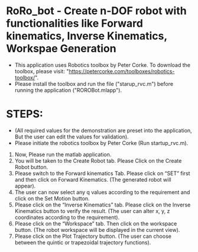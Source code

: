 # RoRo_bot - Create n-DOF robot with functionalities like Forward kinematics, Inverse Kinematics, Workspae Generation

* This application uses Robotics toolbox by Peter Corke. To download the toolbox, please visit: "https://petercorke.com/toolboxes/robotics-toolbox/".
* Please install the toolbox and run the file ("starup_rvc.m") before running the application ("ROROBot.mlapp"). 

# STEPS:
* (All required values for the demonstration are preset into the application, But the user can edit the values for validation).
* Please initiate the robotics toolbox by Peter Corke (Run startup_rvc.m).
  
1) Now, Please run the matlab application.
2) You will be taken to the Create Robot tab. Please Click on the Create Robot button.
3) Please switch to the Forward kinematics Tab. Please click on “SET” first and then click on Forward Kinematics. (The generated robot will appear). 
4) The user can now select any q values according to the requirement and click on the Set Motion button.
5) Please click on the “Inverse Kinematics” tab. Please click on the Inverse Kinematics button to verify the result. (The user can alter x, y, z coordinates according to the requirement).
6) Please click on the “Workspace” tab. Then click on the workspace button. (The robot workspace will be displayed in the current view).
7) Please click on the Plot Trajectory button. (The user can choose between the quintic or trapezoidal trajectory functions).
